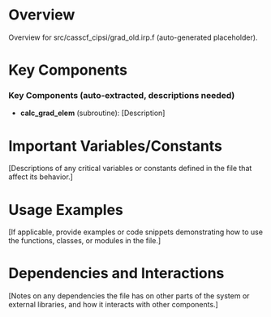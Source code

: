 # Overview

Overview for src/casscf_cipsi/grad_old.irp.f (auto-generated placeholder).

# Key Components

### Key Components (auto-extracted, descriptions needed)
- **calc_grad_elem** (subroutine): [Description]

# Important Variables/Constants

[Descriptions of any critical variables or constants defined in the file that affect its behavior.]

# Usage Examples

[If applicable, provide examples or code snippets demonstrating how to use the functions, classes, or modules in the file.]

# Dependencies and Interactions

[Notes on any dependencies the file has on other parts of the system or external libraries, and how it interacts with other components.]

